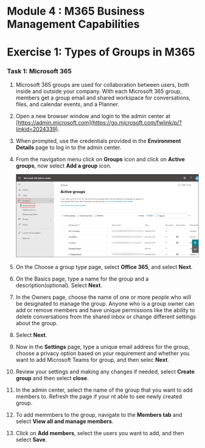 # Module 4 : M365 Business Management Capabilities 

# Exercise 1: Types of Groups in M365 

### Task 1: Microsoft 365

1. Microsoft 365 groups are used for collaboration between users, both inside and outside your company. With each Microsoft 365 group, members get a group email and shared workspace for conversations, files, and calendar events, and a Planner.

1. Open a new browser window and login to the admin center at [https://admin.microsoft.com](https://go.microsoft.com/fwlink/p/?linkid=2024339).

1. When prompted, use the credentials provided in the **Environment Details** page to log in to the admin center.

1. From the navigation menu click on **Groups** icon and click on **Active groups**, now select **Add a group** icon.

   ![](Images/img2.png)
   
1. On the Choose a group type page, select **Office 365**, and select **Next**.

1. On the Basics page, type a name for the group and a description(optional). Select **Next**.

1. In the Owners page, choose the name of one or more people who will be designated to manage the group. Anyone who is a group owner can add or remove members and have unique permissions like the ability to delete conversations from the shared inbox or change different settings about the group. 

1. Select **Next**.

1. Now in the **Settings** page, type a unique email address for the group, choose a privacy option based on your requirement and whether you want to add Microsoft Teams for group, and then selec **Next**.

1. Review your settings and making any changes if needed, select **Create group** and then select **close**.

1. In the admin center, select the name of the group that you want to add members to. Refresh the page if your nt able to see newly created group.

1. To add memmbers to the group, navigate to the **Members tab** and select **View all and manage members**.

1. Click on **Add members**, select the users you want to add, and then select **Save**.




